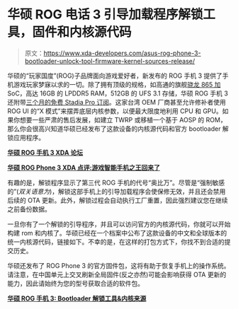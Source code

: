 # 华硕 ROG 电话 3 引导加载程序解锁工具，固件和内核源代码

> 原文：<https://www.xda-developers.com/asus-rog-phone-3-bootloader-unlock-tool-firmware-kernel-sources-release/>

华硕的“玩家国度”(ROG)子品牌面向游戏爱好者，新发布的 ROG 手机 3 提供了手机游戏玩家梦寐以求的一切。除了拥有顶级的规格，如高通的旗舰[骁龙 865 加](https://www.xda-developers.com/qualcomm-snapdragon-865-plus-launch/) SoC，高达 16GB 的 LPDDR5 RAM，512GB 的 UFS 3.1 存储，华硕 ROG 手机 3 还附带[三个月的免费 Stadia Pro 订阅](https://www.xda-developers.com/asus-rog-phone-3-three-months-free-stadia-pro/)。这家台湾 OEM 厂商甚至允许修补者使用 ROG UI 的“X 模式”来摆弄底层内核参数，以便最大限度地利用 CPU 和 GPU。如果你想要一些严肃的售后发展，如建立 TWRP 或移植一个基于 AOSP 的 ROM，那么你会很高兴知道华硕已经发布了这款设备的内核源代码和官方 bootloader 解锁应用程序。

**[华硕 ROG 手机 3 XDA 论坛](https://forum.xda-developers.com/asus-rog-phone-3)**

**[华硕 ROG Phone 3 XDA 点评:游戏智能手机之王回来了](https://www.xda-developers.com/asus-rog-phone-3-review/)**

有趣的是，解锁程序显示了第三代 ROG 手机的代号“奥比万”。尽管是“强制敏感的”(*双关语意为*)，解锁这部手机上的引导加载程序会使保修无效，并且还会禁用后续的 OTA 更新。此外，解锁过程会自动执行工厂重置，因此强烈建议您在继续之前备份数据。

一旦你有了一个解锁的引导程序，并且可以访问官方的内核源代码，你就可以开始构建 rom 和内核了。华硕已经在一个档案中公布了这款设备的中文和全球版本的统一内核源代码，链接如下。不幸的是，在这样的打包方式下，你找不到合适的提交历史。

华硕还发布了 ROG Phone 3 的官方固件包，这将有助于恢复手机上的操作系统。请注意，在中国单元上交叉刷新全局固件(反之亦然)可能会影响获得 OTA 更新的能力，因此请始终为您的型号获取合适的软件包。

**[华硕 ROG 手机 3: Bootloader 解锁工具&内核来源](https://www.asus.com/Phone/ROG-Phone-3/HelpDesk_Download/)**